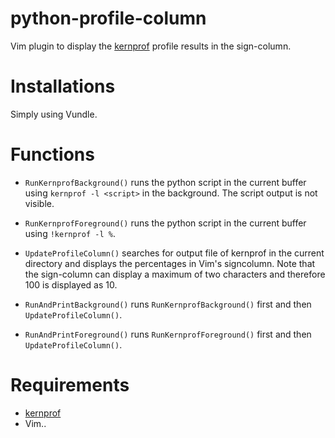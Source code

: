 # python-profile-column

Vim plugin to display the [kernprof](https://github.com/rkern/line_profiler)
profile results in the sign-column.

# Installations

Simply using Vundle.

# Functions

* `RunKernprofBackground()` runs the python script in the current buffer using
  `kernprof -l <script>` in the background. The script output is not visible.

* `RunKernprofForeground()` runs the python script in the current buffer using
  `!kernprof -l %`. 

* `UpdateProfileColumn()` searches for output file of kernprof in the current
  directory and displays the percentages in Vim's signcolumn. Note that the
  sign-column can display a maximum of two characters and therefore 100 is
  displayed as 10. 

* `RunAndPrintBackground()` runs `RunKernprofBackground()` first and then `UpdateProfileColumn()`.

* `RunAndPrintForeground()` runs `RunKernprofForeground()` first and then `UpdateProfileColumn()`.

# Requirements

* [kernprof](https://github.com/rkern/line_profiler)
* Vim..
